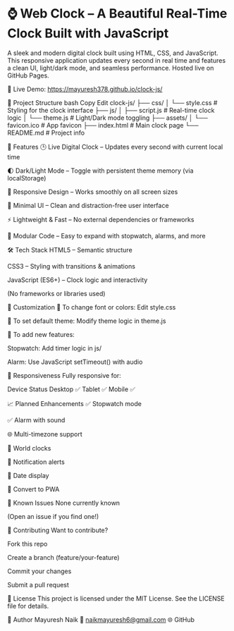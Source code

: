 # ⌚ Web Clock – A Beautiful Real-Time Clock Built with JavaScript
A sleek and modern digital clock built using HTML, CSS, and JavaScript. This responsive application updates every second in real time and features a clean UI, light/dark mode, and seamless performance. Hosted live on GitHub Pages.

🔗 Live Demo: https://mayuresh378.github.io/clock-js/

📁 Project Structure
bash
Copy
Edit
clock-js/
├── css/
│   └── style.css           # Styling for the clock interface
├── js/
│   ├── script.js           # Real-time clock logic
│   └── theme.js            # Light/Dark mode toggling
├── assets/
│   └── favicon.ico         # App favicon
├── index.html              # Main clock page
└── README.md               # Project info

🚀 Features
🕒 Live Digital Clock – Updates every second with current local time

🌓 Dark/Light Mode – Toggle with persistent theme memory (via localStorage)

📱 Responsive Design – Works smoothly on all screen sizes

🎯 Minimal UI – Clean and distraction-free user interface

⚡ Lightweight & Fast – No external dependencies or frameworks

🔧 Modular Code – Easy to expand with stopwatch, alarms, and more


🛠️ Tech Stack
HTML5 – Semantic structure

CSS3 – Styling with transitions & animations

JavaScript (ES6+) – Clock logic and interactivity

(No frameworks or libraries used)


🧩 Customization
🎨 To change font or colors: Edit style.css

🌙 To set default theme: Modify theme logic in theme.js



🔁 To add new features:

Stopwatch: Add timer logic in js/

Alarm: Use JavaScript setTimeout() with audio



📱 Responsiveness
Fully responsive for:

Device	Status
Desktop	✅
Tablet	✅
Mobile	✅


📈 Planned Enhancements
✅ Stopwatch mode

✅ Alarm with sound

🌐 Multi-timezone support

🧭 World clocks

🔔 Notification alerts

📅 Date display

📲 Convert to PWA


🐛 Known Issues
None currently known

(Open an issue if you find one!)



🤝 Contributing
Want to contribute?

Fork this repo

Create a branch (feature/your-feature)

Commit your changes

Submit a pull request


📄 License
This project is licensed under the MIT License.
See the LICENSE file for details.


👤 Author
Mayuresh Naik
📧 naikmayuresh6@gmail.com
🌐 GitHub

